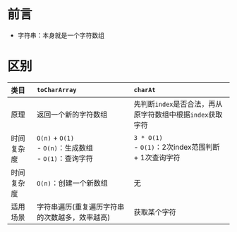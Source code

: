 # 前言

- 字符串：本身就是一个字符数组

# 区别

类目 | `toCharArray` | `charAt`
:--- |:--- |:---
原理 | 返回一个新的字符数组 | 先判断`index`是否合法，再从原字符数组中根据`index`获取字符
时间复杂度 | `O(n)` + `O(1)` </br> - `O(n)`：生成数组 </br> - `O(1)`：查询字符 | `3 * O(1)` </br> - `O(1)`：2次index范围判断 + 1次查询字符
时间复杂度 | `O(n)`：创建一个新数组 | 无
适用场景 | 字符串遍历(重复遍历字符串的次数越多，效率越高) | 获取某个字符
